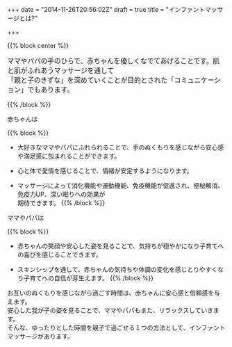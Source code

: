 +++
date = "2014-11-26T20:56:02Z"
draft = true
title = "インファントマッサージとは?"

+++

{{% block center %}}
<p style="font-size: 1.1em">
ママやパパの手のひらで、赤ちゃんを優しくなでてあげることです。肌と肌がふれあうマッサージを通して<br>
「親と子のきずな」を深めていくことが目的とされた「コミュニケーション」でもあります。
</p>
{{% /block %}}

赤ちゃんは

{{% block %}}
* 大好きなママやパパにふれられることで、手のぬくもりを感じながら安心感や満足感に包まれることができます。

* 心と体で愛情を感じることで、情緒が安定するようになります。

* マッサージによって消化機能や運動機能、免疫機能が促進され、便秘解消、免疫力UP、深い眠りへの効果が<br>
  期待できます。
{{% /block %}}

ママやパパは

{{% block %}}
* 赤ちゃんの笑顔や安心した姿を見ることで、気持ちが穏やかになり子育てへの喜びを感じることできます。

* スキンシップを通して、赤ちゃんの気持ちや体調の変化を感じとりやすくなり子育てへの自信が芽生えます。
{{% /block %}}

お互いのぬくもりを感じながら過ごす時間は、赤ちゃんに安心感と信頼感を与えます。<br>
安心した我が子の姿を見ることで、ママやパパもまた、リラックスしていきます。<br>
そんな、ゆったりとした時間を親子で過ごせる１つの方法として、インファントマッサージがあります。


